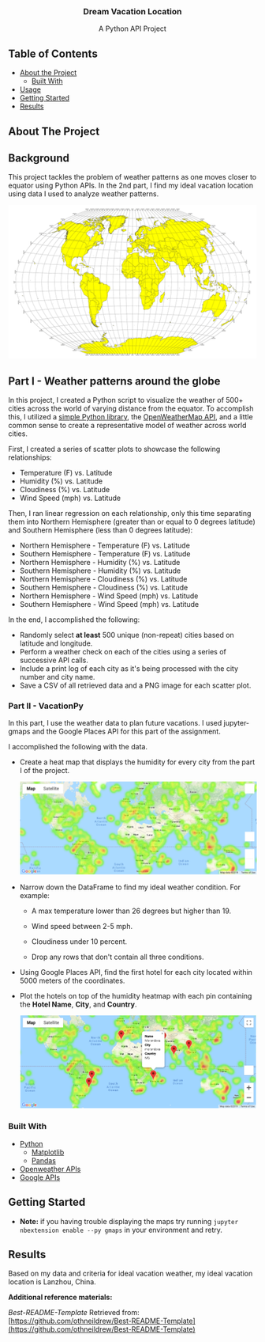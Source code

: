 <!---Project Logo -->
<br />
<p align="center">
  <h3 align="center">Dream Vacation Location</h3>
  <p align="center">
    A Python API Project
    <br />
  </p>
</p>


<!-- TABLE OF CONTENTS -->
## Table of Contents

* [About the Project](#about-the-project)
  * [Built With](#built-with)
* [Usage](#usage)
* [Getting Started](#getting-started)
* [Results](#results)
<!-- ABOUT THE PROJECT -->
## About The Project

## Background

This project tackles the problem of weather patterns as one moves closer to equator using Python APIs. In the 2nd part, I find my ideal vacation location using data I used to analyze weather patterns. 

![Equator](Images/equatorsign.png)

## Part I - Weather patterns around the globe

In this project, I created a Python script to visualize the weather of 500+ cities across the world of varying distance from the equator. To accomplish this, I utilized a [simple Python library](https://pypi.python.org/pypi/citipy), the [OpenWeatherMap API](https://openweathermap.org/api), and a little common sense to create a representative model of weather across world cities.

First, I created a series of scatter plots to showcase the following relationships:

* Temperature (F) vs. Latitude
* Humidity (%) vs. Latitude
* Cloudiness (%) vs. Latitude
* Wind Speed (mph) vs. Latitude

Then, I ran linear regression on each relationship, only this time separating them into Northern Hemisphere (greater than or equal to 0 degrees latitude) and Southern Hemisphere (less than 0 degrees latitude):

* Northern Hemisphere - Temperature (F) vs. Latitude
* Southern Hemisphere - Temperature (F) vs. Latitude
* Northern Hemisphere - Humidity (%) vs. Latitude
* Southern Hemisphere - Humidity (%) vs. Latitude
* Northern Hemisphere - Cloudiness (%) vs. Latitude
* Southern Hemisphere - Cloudiness (%) vs. Latitude
* Northern Hemisphere - Wind Speed (mph) vs. Latitude
* Southern Hemisphere - Wind Speed (mph) vs. Latitude


In the end, I accomplished the following:

* Randomly select **at least** 500 unique (non-repeat) cities based on latitude and longitude.
* Perform a weather check on each of the cities using a series of successive API calls.
* Include a print log of each city as it's being processed with the city number and city name.
* Save a CSV of all retrieved data and a PNG image for each scatter plot.

### Part II - VacationPy

In this part, I use the weather data to plan future vacations. I used jupyter-gmaps and the Google Places API for this part of the assignment.

I accomplished the following with the data.

* Create a heat map that displays the humidity for every city from the part I of the project.

  ![heatmap](Images/heatmap.png)

* Narrow down the DataFrame to find my ideal weather condition. For example:

  * A max temperature lower than 26 degrees but higher than 19.

  * Wind speed between 2-5 mph.

  * Cloudiness under 10 percent.

  * Drop any rows that don't contain all three conditions. 

  
* Using Google Places API, find the first hotel for each city located within 5000 meters of the coordinates.

* Plot the hotels on top of the humidity heatmap with each pin containing the **Hotel Name**, **City**, and **Country**.

  ![hotel map](Images/hotel_map.png)


### Built With
* [Python](https://www.python.org/about/)
  * [Matplotlib](https://matplotlib.org/3.3.1/contents.html)
  * [Pandas](https://pandas.pydata.org/pandas-docs/stable/getting_started/index.html)
* [Openweather APIs](https://openweathermap.org/api)
* [Google APIs](https://developers.google.com/maps/documentation)


<!-- GETTING STARTED -->

## Getting Started
* **Note:** if you having trouble displaying the maps try running `jupyter nbextension enable --py gmaps` in your environment and retry.


## Results
Based on my data and criteria for ideal vacation weather, my ideal vacation location is Lanzhou, China.


**Additional reference materials:**


_Best-README-Template_ Retrieved from: [https://github.com/othneildrew/Best-README-Template](https://github.com/othneildrew/Best-README-Template)






